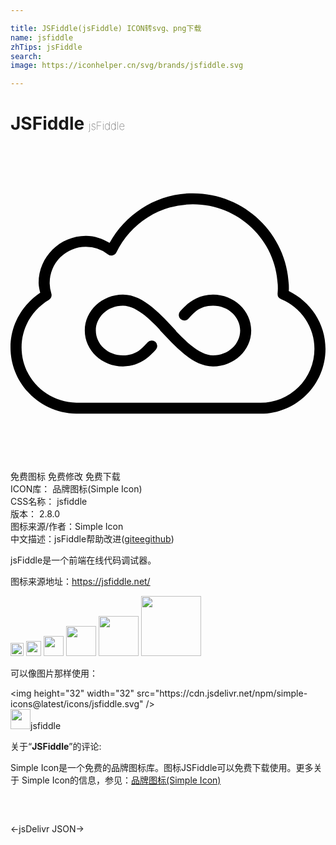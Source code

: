 ```yaml
---

title: JSFiddle(jsFiddle) ICON转svg、png下载
name: jsfiddle
zhTips: jsFiddle
search: 
image: https://iconhelper.cn/svg/brands/jsfiddle.svg

---
```


# JSFiddle  <small style="font-size: 60%;font-weight: 100">jsFiddle</small>

<div id="svg" class="svg-wrap">
<svg role="img" xmlns="http://www.w3.org/2000/svg" viewBox="0 0 24 24"><title>JSFiddle icon</title><path d="M13.9 3.602c-2.749 0-5.103 1.544-6.35 3.779-.536-.317-1.139-.54-1.806-.54-1.981 0-3.6 1.606-3.6 3.579 0 .263.063.513.118.762C.912 12.09 0 13.602 0 15.344c0 2.763 2.241 5.012 5.008 5.054a.421.421 0 00.008 0h14c2.746.017 4.984-2.206 4.984-4.937 0-1.946-1.153-3.602-2.799-4.41.003-.062.01-.115.01-.184 0-4.008-3.28-7.265-7.31-7.265zm0 .843c3.58 0 6.47 2.872 6.47 6.422 0 .115-.012.242-.02.387a.421.421 0 00.26.414 4.104 4.104 0 012.546 3.793 4.094 4.094 0 01-4.135 4.096.421.421 0 00-.003 0H5.02C2.702 19.52.844 17.653.844 15.344c0-1.545.834-2.883 2.08-3.62a.421.421 0 00.187-.49 2.701 2.701 0 01-.125-.814 2.741 2.741 0 012.758-2.736 2.75 2.75 0 011.686.576.421.421 0 00.636-.15A6.462 6.462 0 0113.9 4.444zm-5.33 6.877c-1.586 0-2.91 1.213-2.91 2.737 0 1.523 1.324 2.736 2.91 2.736 1.411 0 2.182-.931 2.496-1.266a.421.421 0 10-.613-.578c-.378.402-.819 1.002-1.883 1.002-1.162 0-2.068-.86-2.068-1.894 0-1.035.906-1.895 2.068-1.895.533 0 1.105.297 1.686.77.372.303.737.668 1.098 1.043a.421.421 0 00.085.123c.533.552 1.122 1.205 1.774 1.736.652.531 1.386.959 2.217.959 1.586 0 2.91-1.213 2.91-2.736 0-1.524-1.324-2.737-2.91-2.737-1.411 0-2.182.931-2.496 1.266a.421.421 0 10.613.578c.378-.402.819-1.002 1.883-1.002 1.162 0 2.068.86 2.068 1.895 0 1.034-.906 1.894-2.068 1.894-.533 0-1.105-.297-1.686-.77-.372-.303-.737-.67-1.098-1.044a.421.421 0 00-.085-.121c-.533-.552-1.122-1.208-1.774-1.739-.652-.53-1.386-.957-2.217-.957Z"/></svg>
</div>
<detail full-name='jsfiddle'></detail>

<div class="detail-page">
<p>
<span><span class="badge-success badge">免费图标</span> <span class="badge-success badge">免费修改</span>  <span class="badge-success badge">免费下载</span> </span>
<br/>
<span>
ICON库：
<span class="badge-secondary badge">品牌图标(Simple Icon)</span> 
</span>
<br/>
<span>
CSS名称：
<span class="badge-secondary badge">jsfiddle</span> 
</span>

<br/>
<span>
版本：
<span class="badge-secondary badge">2.8.0</span> 
</span>
<br/>
<span>图标来源/作者：<span class="badge-light badge">Simple Icon</span></span> 
<br/>
<span class="zh-detail">中文描述：<span class="badge-primary badge">jsFiddle</span><span class="help-link"><span>帮助改进</span>(<a href="https://gitee.com/liuwave/icon-helper/edit/master/json/brands/jsfiddle.json" target="_blank" rel="noopener noreferrer">gitee</a><a href="https://github.com/liuwave/icon-helper/edit/master/json/brands/jsfiddle.json" target="_blank" rel="noopener noreferrer">github</a></span>)</span><br/>
</p>
</div><div class="description description alert alert-light"><p>jsFiddle是一个前端在线代码调试器。</p><p>图标来源地址：<a href="https://jsfiddle.net/" target="_blank" rel="noopener noreferrer">https://jsfiddle.net/</a></p></div>
<div class="alert alert-dark">
<img height="21" width="21" src="https://cdn.jsdelivr.net/npm/simple-icons@latest/icons/jsfiddle.svg" />
<img height="24" width="24" src="https://cdn.jsdelivr.net/npm/simple-icons@latest/icons/jsfiddle.svg" />
<img height="32" width="32" src="https://cdn.jsdelivr.net/npm/simple-icons@latest/icons/jsfiddle.svg" />
<img height="48" width="48" src="https://cdn.jsdelivr.net/npm/simple-icons@latest/icons/jsfiddle.svg" />
<img height="64" width="64" src="https://cdn.jsdelivr.net/npm/simple-icons@latest/icons/jsfiddle.svg" />
<img height="96" width="96" src="https://cdn.jsdelivr.net/npm/simple-icons@latest/icons/jsfiddle.svg" />

</div>
<div>
  <p>可以像图片那样使用：    
  </p>
  <div class="alert alert-primary" style="font-size: 14px">
    &lt;img height="32" width="32" src="https://cdn.jsdelivr.net/npm/simple-icons@latest/icons/jsfiddle.svg" /&gt;
    <copy-btn content='<img height="32" width="32" src="https://cdn.jsdelivr.net/npm/simple-icons@latest/icons/jsfiddle.svg" />'></copy-btn>
  </div>
  <div class="alert alert-secondary">
    <img height="32" width="32" src="https://cdn.jsdelivr.net/npm/simple-icons@latest/icons/jsfiddle.svg" />jsfiddle
    <copy-btn content="jsfiddle" btn-title="复制图标名称"></copy-btn>
  </div>
</div>
<div class="icon-detail__container">
<p>关于“<b>JSFiddle</b>”的评论:</p>
</div>
<Vssue title="关于“JSFiddle”的评论" />
<div><p>Simple Icon是一个免费的品牌图标库。图标JSFiddle可以免费下载使用。更多关于  Simple Icon的信息，参见：<a target="_blank" href="https://iconhelper.cn/brands.html">品牌图标(Simple Icon)</a>
</p></div>


<div style="padding:2rem 0 " class="page-nav"><p class="inner"><span class="prev">←<router-link to="/icon/jsdelivr.html">jsDelivr</router-link></span> <span class="next"><router-link to="/icon/json.html">JSON</router-link>→</span></p></div>
